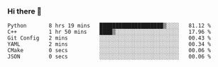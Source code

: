 ### Hi there 👋

<!--START_SECTION:waka-->

```text
Python       8 hrs 19 mins   ████████████████████▒░░░░   81.12 %
C++          1 hr 50 mins    ████▒░░░░░░░░░░░░░░░░░░░░   17.96 %
Git Config   2 mins          ░░░░░░░░░░░░░░░░░░░░░░░░░   00.43 %
YAML         2 mins          ░░░░░░░░░░░░░░░░░░░░░░░░░   00.34 %
CMake        0 secs          ░░░░░░░░░░░░░░░░░░░░░░░░░   00.06 %
JSON         0 secs          ░░░░░░░░░░░░░░░░░░░░░░░░░   00.06 %
```

<!--END_SECTION:waka-->
